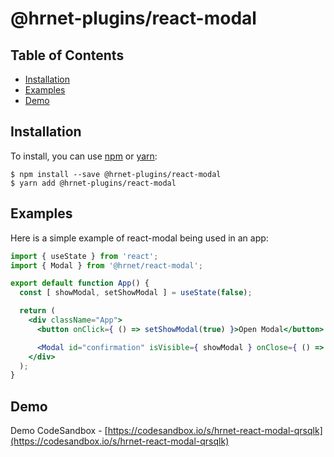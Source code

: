 # @hrnet-plugins/react-modal

## Table of Contents

* [Installation](#installation)
* [Examples](#examples)
* [Demo](#demo)


## Installation

To install, you can use [npm](https://npmjs.org/) or [yarn](https://yarnpkg.com):


    $ npm install --save @hrnet-plugins/react-modal
    $ yarn add @hrnet-plugins/react-modal


## Examples

Here is a simple example of react-modal being used in an app:

```jsx
import { useState } from 'react';
import { Modal } from '@hrnet/react-modal';

export default function App() {
  const [ showModal, setShowModal ] = useState(false);

  return (
    <div className="App">
      <button onClick={ () => setShowModal(true) }>Open Modal</button>

      <Modal id="confirmation" isVisible={ showModal } onClose={ () => setShowModal(false) }>Open!</Modal>
    </div>
  );
}
```

## Demo
Demo CodeSandbox - [https://codesandbox.io/s/hrnet-react-modal-qrsqlk](https://codesandbox.io/s/hrnet-react-modal-qrsqlk)
